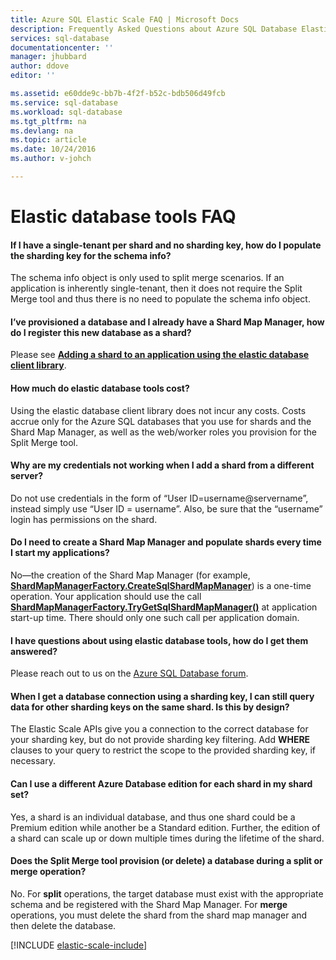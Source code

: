 ```yaml
---
title: Azure SQL Elastic Scale FAQ | Microsoft Docs
description: Frequently Asked Questions about Azure SQL Database Elastic Scale.
services: sql-database
documentationcenter: ''
manager: jhubbard
author: ddove
editor: ''

ms.assetid: e60dde9c-bb7b-4f2f-b52c-bdb506d49fcb
ms.service: sql-database
ms.workload: sql-database
ms.tgt_pltfrm: na
ms.devlang: na
ms.topic: article
ms.date: 10/24/2016
ms.author: v-johch

---
```

# Elastic database tools FAQ
#### If I have a single-tenant per shard and no sharding key, how do I populate the sharding key for the schema info?
The schema info object is only used to split merge scenarios. If an application is inherently single-tenant, then it does not require the Split Merge tool and thus there is no need to populate the schema info object.

#### I’ve provisioned a database and I already have a Shard Map Manager, how do I register this new database as a shard?
Please see **[Adding a shard to an application using the elastic database client library](./sql-database-elastic-scale-add-a-shard.md)**. 

#### How much do elastic database tools cost?
Using the elastic database client library does not incur any costs. Costs accrue only for the Azure SQL databases that you use for shards and the Shard Map Manager, as well as the web/worker roles you provision for the Split Merge tool.

#### Why are my credentials not working when I add a shard from a different server?
Do not use credentials in the form of “User ID=username@servername”, instead simply use “User ID = username”.  Also, be sure that the “username” login has permissions on the shard.

#### Do I need to create a Shard Map Manager and populate shards every time I start my applications?

No—the creation of the Shard Map Manager (for example, **[ShardMapManagerFactory.CreateSqlShardMapManager](http://msdn.microsoft.com/zh-cn/library/azure/microsoft.azure.sqldatabase.elasticscale.shardmanagement.shardmapmanagerfactory.createsqlshardmapmanager.aspx)**) is a one-time operation.  Your application should use the call **[ShardMapManagerFactory.TryGetSqlShardMapManager()](http://msdn.microsoft.com/zh-cn/library/azure/microsoft.azure.sqldatabase.elasticscale.shardmanagement.shardmapmanagerfactory.trygetsqlshardmapmanager.aspx)** at application start-up time.  There should only one such call per application domain.

#### I have questions about using elastic database tools, how do I get them answered? 

Please reach out to us on the [Azure SQL Database forum](https://social.msdn.microsoft.com/Forums/zh-cn/home?forum=ssdsgetstarted).

#### When I get a database connection using a sharding key, I can still query data for other sharding keys on the same shard.  Is this by design?
The Elastic Scale APIs give you a connection to the correct database for your sharding key, but do not provide sharding key filtering.  Add **WHERE** clauses to your query to restrict the scope to the provided sharding key, if necessary.

#### Can I use a different Azure Database edition for each shard in my shard set?
Yes, a shard is an individual database, and thus one shard could be a Premium edition while another be a Standard edition. Further, the edition of a shard can scale up or down multiple times during the lifetime of the shard.

#### Does the Split Merge tool provision (or delete) a database during a split or merge operation?
No. For **split** operations, the target database must exist with the appropriate schema and be registered with the Shard Map Manager.  For **merge** operations, you must delete the shard from the shard map manager and then delete the database.

[!INCLUDE [elastic-scale-include](../../includes/elastic-scale-include.md)]